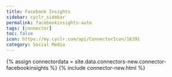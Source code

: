 ```yaml
---
title: Facebook Insights
sidebar: cyclr_sidebar
permalink: facebookinsights-auto
tags: [connector]
toc: false
icon: https://my.cyclr.com/api/ConnectorIcon/16391
category: Social Media
---
```

{% assign connectordata = site.data.connectors-new.connector-facebookinsights %}
{% include connector-new.html %}	